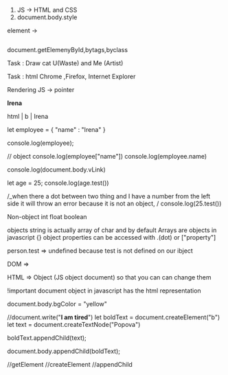 1. JS -> HTML and CSS
2. document.body.style

element -> <div></div>
<img>

document.getElemenyById,bytags,byclass

Task : Draw cat
U(Waste) and Me (Artist)

Task : html
Chrome ,Firefox, Internet Explorer

Rendering
JS -> pointer

<html>
<b>Irena</b>
</html>

html
|
b
|
Irena

let employee = {
"name" : "Irena"
}

console.log(employee);

// object
console.log(employee["name"])
console.log(employee.name)

console.log(document.body.vLink)

let age = 25;
console.log(age.test())

/\_when there a dot between two thing and I have a number from the left side it will throw an error because it is not an object, /
console.log(25.test())

Non-object
int
float
boolean

objects
string is actually array of char and by default Arrays are objects in javascript
{}
object properties can be accessed with .(dot) or ["property"]

person.test => undefined because test is not defined on our ibject

DOM =>

HTML => Object (JS object document)
so that you can can change them

!important
document object in javascript has the html representation



document.body.bgColor = "yellow"


//document.write("<b>I am tired</b>")
let boldText = document.createElement("b")
let text = document.createTextNode("Popova")


boldText.appendChild(text);

document.body.appendChild(boldText);

//getElement
//createElement
//appendChild